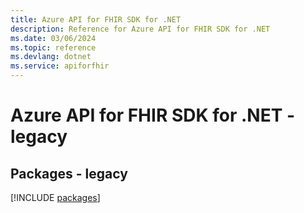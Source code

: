 ```yaml
---
title: Azure API for FHIR SDK for .NET
description: Reference for Azure API for FHIR SDK for .NET
ms.date: 03/06/2024
ms.topic: reference
ms.devlang: dotnet
ms.service: apiforfhir
---
```

# Azure API for FHIR SDK for .NET - legacy
## Packages - legacy
[!INCLUDE [packages](api-for-fhir-index.md)]
